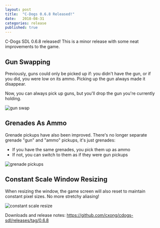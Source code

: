 ```yaml
---
layout: post
title:  "C-Dogs 0.6.8 Released!"
date:   2018-08-31
categories: release
published: true
---
```


C-Dogs SDL 0.6.8 released! This is a minor release with some neat improvements to the game.

## Gun Swapping

Previously, guns could only be picked up if: you didn't have the gun, or if you did, you were low on its ammo. Picking up the gun always made it disappear.

Now, you can always pick up guns, but you'll drop the gun you're currently holding.

![gun swap](https://raw.githubusercontent.com/cxong/cdogs-sdl/gh-pages/_posts/gunswap.gif)

## Grenades As Ammo

Grenade pickups have also been improved. There's no longer separate grenade "gun" and "ammo" pickups, it's just grenades:

- If you have the same grenades, you pick them up as ammo
- If not, you can switch to them as if they were gun pickups

![grenade pickups](https://raw.githubusercontent.com/cxong/cdogs-sdl/gh-pages/_posts/grenadepickups.gif)

## Constant Scale Window Resizing

When resizing the window, the game screen will also reset to maintain constant pixel sizes. No more stretchy aliasing!

![constant scale resize](https://raw.githubusercontent.com/cxong/cdogs-sdl/gh-pages/_posts/constant_scale_resize.gif)

Downloads and release notes: <https://github.com/cxong/cdogs-sdl/releases/tag/0.6.8>
